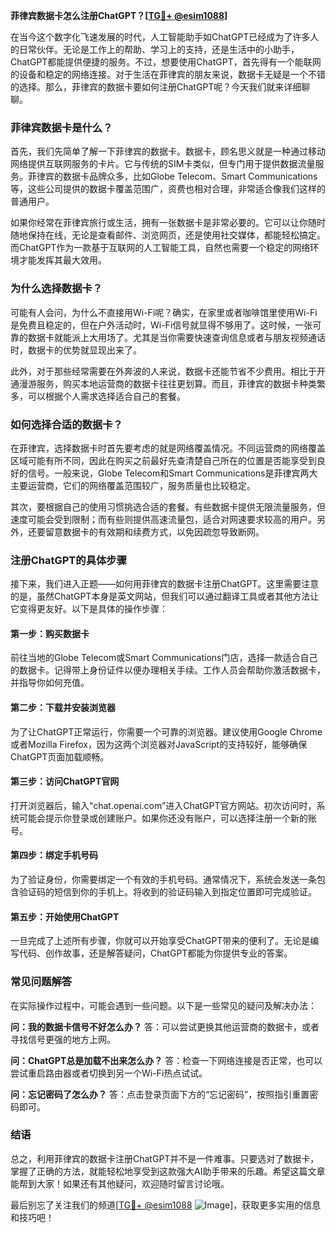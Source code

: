 **菲律宾数据卡怎么注册ChatGPT？[[TG💪+ @esim1088](https://t.me/s/esim1088)]**

在当今这个数字化飞速发展的时代，人工智能助手如ChatGPT已经成为了许多人的日常伙伴。无论是工作上的帮助、学习上的支持，还是生活中的小助手，ChatGPT都能提供便捷的服务。不过，想要使用ChatGPT，首先得有一个能联网的设备和稳定的网络连接。对于生活在菲律宾的朋友来说，数据卡无疑是一个不错的选择。那么，菲律宾的数据卡要如何注册ChatGPT呢？今天我们就来详细聊聊。

### **菲律宾数据卡是什么？**

首先，我们先简单了解一下菲律宾的数据卡。数据卡，顾名思义就是一种通过移动网络提供互联网服务的卡片。它与传统的SIM卡类似，但专门用于提供数据流量服务。菲律宾的数据卡品牌众多，比如Globe Telecom、Smart Communications等，这些公司提供的数据卡覆盖范围广，资费也相对合理，非常适合像我们这样的普通用户。

如果你经常在菲律宾旅行或生活，拥有一张数据卡是非常必要的。它可以让你随时随地保持在线，无论是查看邮件、浏览网页，还是使用社交媒体，都能轻松搞定。而ChatGPT作为一款基于互联网的人工智能工具，自然也需要一个稳定的网络环境才能发挥其最大效用。

### **为什么选择数据卡？**

可能有人会问，为什么不直接用Wi-Fi呢？确实，在家里或者咖啡馆里使用Wi-Fi是免费且稳定的，但在户外活动时，Wi-Fi信号就显得不够用了。这时候，一张可靠的数据卡就能派上大用场了。尤其是当你需要快速查询信息或者与朋友视频通话时，数据卡的优势就显现出来了。

此外，对于那些经常需要在外奔波的人来说，数据卡还能节省不少费用。相比于开通漫游服务，购买本地运营商的数据卡往往更划算。而且，菲律宾的数据卡种类繁多，可以根据个人需求选择适合自己的套餐。

### **如何选择合适的数据卡？**

在菲律宾，选择数据卡时首先要考虑的就是网络覆盖情况。不同运营商的网络覆盖区域可能有所不同，因此在购买之前最好先查清楚自己所在的位置是否能享受到良好的信号。一般来说，Globe Telecom和Smart Communications是菲律宾两大主要运营商，它们的网络覆盖范围较广，服务质量也比较稳定。

其次，要根据自己的使用习惯挑选合适的套餐。有些数据卡提供无限流量服务，但速度可能会受到限制；而有些则提供高速流量包，适合对网速要求较高的用户。另外，还要留意数据卡的有效期和续费方式，以免因疏忽导致断网。

### **注册ChatGPT的具体步骤**

接下来，我们进入正题——如何用菲律宾的数据卡注册ChatGPT。这里需要注意的是，虽然ChatGPT本身是英文网站，但我们可以通过翻译工具或者其他方法让它变得更友好。以下是具体的操作步骤：

#### **第一步：购买数据卡**
前往当地的Globe Telecom或Smart Communications门店，选择一款适合自己的数据卡。记得带上身份证件以便办理相关手续。工作人员会帮助你激活数据卡，并指导你如何充值。

#### **第二步：下载并安装浏览器**
为了让ChatGPT正常运行，你需要一个可靠的浏览器。建议使用Google Chrome或者Mozilla Firefox，因为这两个浏览器对JavaScript的支持较好，能够确保ChatGPT页面加载顺畅。

#### **第三步：访问ChatGPT官网**
打开浏览器后，输入“chat.openai.com”进入ChatGPT官方网站。初次访问时，系统可能会提示你登录或创建账户。如果你还没有账户，可以选择注册一个新的账号。

#### **第四步：绑定手机号码**
为了验证身份，你需要绑定一个有效的手机号码。通常情况下，系统会发送一条包含验证码的短信到你的手机上。将收到的验证码输入到指定位置即可完成验证。

#### **第五步：开始使用ChatGPT**
一旦完成了上述所有步骤，你就可以开始享受ChatGPT带来的便利了。无论是编写代码、创作故事，还是解答疑问，ChatGPT都能为你提供专业的答案。

### **常见问题解答**

在实际操作过程中，可能会遇到一些问题。以下是一些常见的疑问及解决办法：

**问：我的数据卡信号不好怎么办？**
答：可以尝试更换其他运营商的数据卡，或者寻找信号更强的地方上网。

**问：ChatGPT总是加载不出来怎么办？**
答：检查一下网络连接是否正常，也可以尝试重启路由器或者切换到另一个Wi-Fi热点试试。

**问：忘记密码了怎么办？**
答：点击登录页面下方的“忘记密码”，按照指引重置密码即可。

### **结语**

总之，利用菲律宾的数据卡注册ChatGPT并不是一件难事。只要选对了数据卡，掌握了正确的方法，就能轻松地享受到这款强大AI助手带来的乐趣。希望这篇文章能帮到大家！如果还有其他疑问，欢迎随时留言讨论哦。

最后别忘了关注我们的频道[[TG💪+ @esim1088](https://t.me/s/esim1088) ![Image](https://i.postimg.cc/4NQfJmqS/Snipaste-2025-05-13-00-14-12.png)]，获取更多实用的信息和技巧吧！
